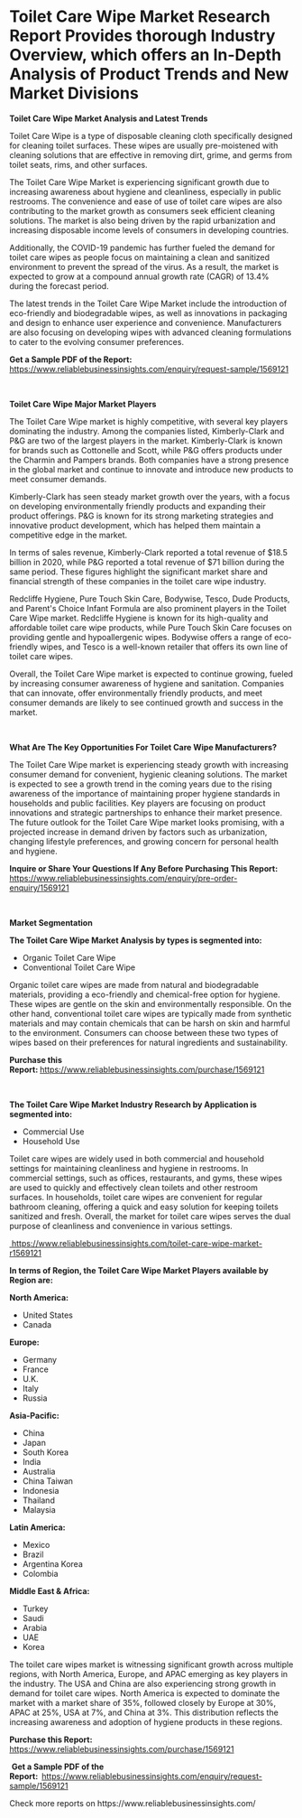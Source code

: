 <p><h1>Toilet Care Wipe Market Research Report Provides thorough Industry Overview, which offers an In-Depth Analysis of Product Trends and New Market Divisions</h1></p><p><strong>Toilet Care Wipe Market Analysis and Latest Trends</strong></p>
<p><p>Toilet Care Wipe is a type of disposable cleaning cloth specifically designed for cleaning toilet surfaces. These wipes are usually pre-moistened with cleaning solutions that are effective in removing dirt, grime, and germs from toilet seats, rims, and other surfaces.</p><p>The Toilet Care Wipe Market is experiencing significant growth due to increasing awareness about hygiene and cleanliness, especially in public restrooms. The convenience and ease of use of toilet care wipes are also contributing to the market growth as consumers seek efficient cleaning solutions. The market is also being driven by the rapid urbanization and increasing disposable income levels of consumers in developing countries.</p><p>Additionally, the COVID-19 pandemic has further fueled the demand for toilet care wipes as people focus on maintaining a clean and sanitized environment to prevent the spread of the virus. As a result, the market is expected to grow at a compound annual growth rate (CAGR) of 13.4% during the forecast period.</p><p>The latest trends in the Toilet Care Wipe Market include the introduction of eco-friendly and biodegradable wipes, as well as innovations in packaging and design to enhance user experience and convenience. Manufacturers are also focusing on developing wipes with advanced cleaning formulations to cater to the evolving consumer preferences.</p></p>
<p><strong>Get a Sample PDF of the Report:&nbsp;</strong> <a href="https://www.reliablebusinessinsights.com/enquiry/request-sample/1569121">https://www.reliablebusinessinsights.com/enquiry/request-sample/1569121</a></p>
<p>&nbsp;</p>
<p><strong>Toilet Care Wipe Major Market Players</strong></p>
<p><p>The Toilet Care Wipe market is highly competitive, with several key players dominating the industry. Among the companies listed, Kimberly-Clark and P&G are two of the largest players in the market. Kimberly-Clark is known for brands such as Cottonelle and Scott, while P&G offers products under the Charmin and Pampers brands. Both companies have a strong presence in the global market and continue to innovate and introduce new products to meet consumer demands.</p><p>Kimberly-Clark has seen steady market growth over the years, with a focus on developing environmentally friendly products and expanding their product offerings. P&G is known for its strong marketing strategies and innovative product development, which has helped them maintain a competitive edge in the market.</p><p>In terms of sales revenue, Kimberly-Clark reported a total revenue of $18.5 billion in 2020, while P&G reported a total revenue of $71 billion during the same period. These figures highlight the significant market share and financial strength of these companies in the toilet care wipe industry.</p><p>Redcliffe Hygiene, Pure Touch Skin Care, Bodywise, Tesco, Dude Products, and Parent's Choice Infant Formula are also prominent players in the Toilet Care Wipe market. Redcliffe Hygiene is known for its high-quality and affordable toilet care wipe products, while Pure Touch Skin Care focuses on providing gentle and hypoallergenic wipes. Bodywise offers a range of eco-friendly wipes, and Tesco is a well-known retailer that offers its own line of toilet care wipes.</p><p>Overall, the Toilet Care Wipe market is expected to continue growing, fueled by increasing consumer awareness of hygiene and sanitation. Companies that can innovate, offer environmentally friendly products, and meet consumer demands are likely to see continued growth and success in the market.</p></p>
<p>&nbsp;</p>
<p><strong>What Are The Key Opportunities For Toilet Care Wipe Manufacturers?</strong></p>
<p><p>The Toilet Care Wipe market is experiencing steady growth with increasing consumer demand for convenient, hygienic cleaning solutions. The market is expected to see a growth trend in the coming years due to the rising awareness of the importance of maintaining proper hygiene standards in households and public facilities. Key players are focusing on product innovations and strategic partnerships to enhance their market presence. The future outlook for the Toilet Care Wipe market looks promising, with a projected increase in demand driven by factors such as urbanization, changing lifestyle preferences, and growing concern for personal health and hygiene.</p></p>
<p><strong>Inquire or Share Your Questions If Any Before Purchasing This Report:</strong> <a href="https://www.reliablebusinessinsights.com/enquiry/pre-order-enquiry/1569121">https://www.reliablebusinessinsights.com/enquiry/pre-order-enquiry/1569121</a></p>
<p>&nbsp;</p>
<p><strong>Market Segmentation</strong></p>
<p><strong>The Toilet Care Wipe Market Analysis by types is segmented into:</strong></p>
<p><ul><li>Organic Toilet Care Wipe</li><li>Conventional Toilet Care Wipe</li></ul></p>
<p><p>Organic toilet care wipes are made from natural and biodegradable materials, providing a eco-friendly and chemical-free option for hygiene. These wipes are gentle on the skin and environmentally responsible. On the other hand, conventional toilet care wipes are typically made from synthetic materials and may contain chemicals that can be harsh on skin and harmful to the environment. Consumers can choose between these two types of wipes based on their preferences for natural ingredients and sustainability.</p></p>
<p><strong>Purchase this Report:&nbsp;</strong><a href="https://www.reliablebusinessinsights.com/purchase/1569121">https://www.reliablebusinessinsights.com/purchase/1569121</a></p>
<p>&nbsp;</p>
<p><strong>The Toilet Care Wipe Market Industry Research by Application is segmented into:</strong></p>
<p><ul><li>Commercial Use</li><li>Household Use</li></ul></p>
<p><p>Toilet care wipes are widely used in both commercial and household settings for maintaining cleanliness and hygiene in restrooms. In commercial settings, such as offices, restaurants, and gyms, these wipes are used to quickly and effectively clean toilets and other restroom surfaces. In households, toilet care wipes are convenient for regular bathroom cleaning, offering a quick and easy solution for keeping toilets sanitized and fresh. Overall, the market for toilet care wipes serves the dual purpose of cleanliness and convenience in various settings.</p></p>
<p><a href="https://www.reliablebusinessinsights.com/toilet-care-wipe-market-r1569121">&nbsp;https://www.reliablebusinessinsights.com/toilet-care-wipe-market-r1569121</a></p>
<p><strong>In terms of Region, the Toilet Care Wipe Market Players available by Region are:</strong></p>
<p>
    <p> <strong> North America: </strong>
        <ul>
            <li>United States</li>
            <li>Canada</li>
        </ul>
        </p> 
    <p> <strong> Europe: </strong>
        <ul>
            <li>Germany</li>
            <li>France</li>
            <li>U.K.</li>
            <li>Italy</li>
            <li>Russia</li>
        </ul>
        </p> 
    <p> <strong> Asia-Pacific: </strong>
        <ul>
            <li>China</li>
            <li>Japan</li>
            <li>South Korea</li>
            <li>India</li>
            <li>Australia</li>
            <li>China Taiwan</li>
            <li>Indonesia</li>
            <li>Thailand</li>
            <li>Malaysia</li>
        </ul>
        </p> 
    <p> <strong> Latin America: </strong>
        <ul>
            <li>Mexico</li>
            <li>Brazil</li>
            <li>Argentina Korea</li>
            <li>Colombia</li>
        </ul>
        </p> 
    <p> <strong> Middle East & Africa: </strong>
        <ul>
            <li>Turkey</li>
            <li>Saudi</li>
            <li>Arabia</li>
            <li>UAE</li>
            <li>Korea</li>
        </ul>
    </p>
    </p>
<p><p>The toilet care wipes market is witnessing significant growth across multiple regions, with North America, Europe, and APAC emerging as key players in the industry. The USA and China are also experiencing strong growth in demand for toilet care wipes. North America is expected to dominate the market with a market share of 35%, followed closely by Europe at 30%, APAC at 25%, USA at 7%, and China at 3%. This distribution reflects the increasing awareness and adoption of hygiene products in these regions.</p></p>
<p><strong>Purchase this Report: </strong><a href="https://www.reliablebusinessinsights.com/purchase/1569121">https://www.reliablebusinessinsights.com/purchase/1569121</a></p>
<p>&nbsp;<strong>Get a Sample PDF of the Report:&nbsp;&nbsp;</strong><a href="https://www.reliablebusinessinsights.com/enquiry/request-sample/1569121">https://www.reliablebusinessinsights.com/enquiry/request-sample/1569121</a></p>
<p><strong></strong></p>
<p>Check more reports on https://www.reliablebusinessinsights.com/</p>